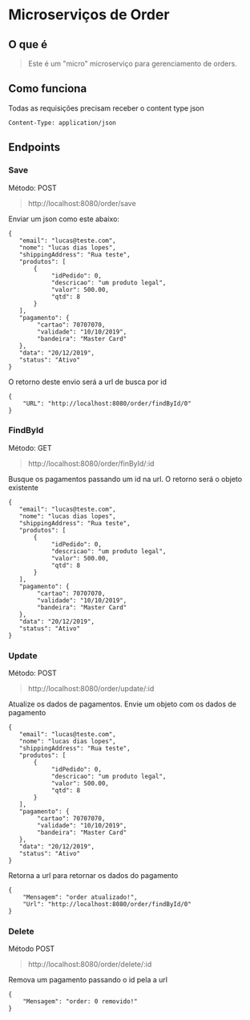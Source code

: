 # Microserviços de Order
O que é
--
> Este é um "micro" microserviço para gerenciamento de orders.

Como funciona
--
Todas as requisições precisam receber o content type json
```
Content-Type: application/json
```

## Endpoints

### Save
Método: POST
> http://localhost:8080/order/save

Enviar um json como este abaixo:
```
{
   "email": "lucas@teste.com",
   "nome": "lucas dias lopes",
   "shippingAddress": "Rua teste",
   "produtos": [
       {
            "idPedido": 0,
            "descricao": "um produto legal",
            "valor": 500.00,
            "qtd": 8
       }
   ],
   "pagamento": {
        "cartao": 70707070,
        "validade": "10/10/2019",
        "bandeira": "Master Card"
   },
   "data": "20/12/2019",
   "status": "Ativo"
}
```

O retorno deste envio será a url de busca por id
```
{
    "URL": "http://localhost:8080/order/findById/0"
}
```

### FindById
Método: GET
> http://localhost:8080/order/finById/:id

Busque os pagamentos passando um id na url. O retorno será o objeto existente
```
{
   "email": "lucas@teste.com",
   "nome": "lucas dias lopes",
   "shippingAddress": "Rua teste",
   "produtos": [
       {
            "idPedido": 0,
            "descricao": "um produto legal",
            "valor": 500.00,
            "qtd": 8
       }
   ],
   "pagamento": {
        "cartao": 70707070,
        "validade": "10/10/2019",
        "bandeira": "Master Card"
   },
   "data": "20/12/2019",
   "status": "Ativo"
}
```

### Update
Método: POST
> http://localhost:8080/order/update/:id

Atualize os dados de pagamentos. Envie um objeto com os dados de pagamento
```
{
   "email": "lucas@teste.com",
   "nome": "lucas dias lopes",
   "shippingAddress": "Rua teste",
   "produtos": [
       {
            "idPedido": 0,
            "descricao": "um produto legal",
            "valor": 500.00,
            "qtd": 8
       }
   ],
   "pagamento": {
        "cartao": 70707070,
        "validade": "10/10/2019",
        "bandeira": "Master Card"
   },
   "data": "20/12/2019",
   "status": "Ativo"
}
```

Retorna a url para retornar os dados do pagamento
```
{
    "Mensagem": "order atualizado!",
    "Url": "http://localhost:8080/order/findById/0"
}
```

### Delete
Método POST
> http://localhost:8080/order/delete/:id

Remova um pagamento passando o id pela a url
```
{
    "Mensagem": "order: 0 removido!"
}
```
